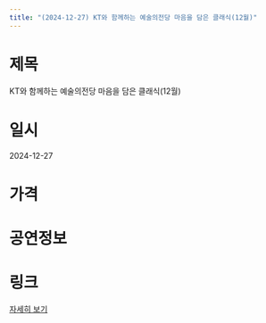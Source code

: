 ```yaml
---
title: "(2024-12-27) KT와 함께하는 예술의전당 마음을 담은 클래식(12월)"
---
```


# 제목
KT와 함께하는 예술의전당 마음을 담은 클래식(12월)

# 일시
2024-12-27

# 가격


# 공연정보
  
  


# 링크
[자세히 보기](https://www.sac.or.kr/site/main/show/show_view?SN=60142 "https://www.sac.or.kr/site/main/show/show_view?SN=60142")
